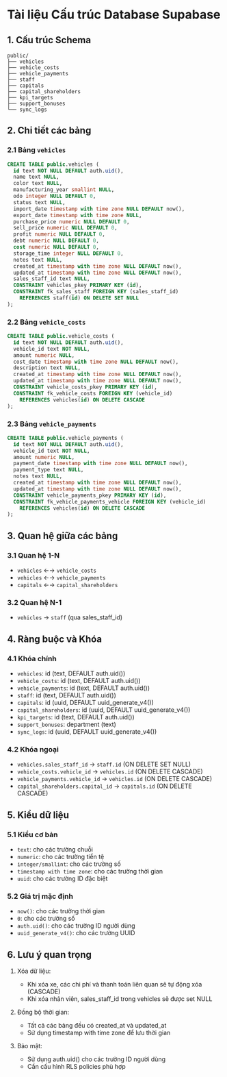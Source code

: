 # Tài liệu Cấu trúc Database Supabase

## 1. Cấu trúc Schema
```
public/
├── vehicles
├── vehicle_costs
├── vehicle_payments
├── staff
├── capitals
├── capital_shareholders
├── kpi_targets
├── support_bonuses
└── sync_logs
```

## 2. Chi tiết các bảng

### 2.1 Bảng `vehicles`
```sql
CREATE TABLE public.vehicles (
  id text NOT NULL DEFAULT auth.uid(),
  name text NULL,
  color text NULL,
  manufacturing_year smallint NULL,
  odo integer NULL DEFAULT 0,
  status text NULL,
  import_date timestamp with time zone NULL DEFAULT now(),
  export_date timestamp with time zone NULL,
  purchase_price numeric NULL DEFAULT 0,
  sell_price numeric NULL DEFAULT 0,
  profit numeric NULL DEFAULT 0,
  debt numeric NULL DEFAULT 0,
  cost numeric NULL DEFAULT 0,
  storage_time integer NULL DEFAULT 0,
  notes text NULL,
  created_at timestamp with time zone NULL DEFAULT now(),
  updated_at timestamp with time zone NULL DEFAULT now(),
  sales_staff_id text NULL,
  CONSTRAINT vehicles_pkey PRIMARY KEY (id),
  CONSTRAINT fk_sales_staff FOREIGN KEY (sales_staff_id) 
    REFERENCES staff(id) ON DELETE SET NULL
);
```

### 2.2 Bảng `vehicle_costs`
```sql
CREATE TABLE public.vehicle_costs (
  id text NOT NULL DEFAULT auth.uid(),
  vehicle_id text NOT NULL,
  amount numeric NULL,
  cost_date timestamp with time zone NULL DEFAULT now(),
  description text NULL,
  created_at timestamp with time zone NULL DEFAULT now(),
  updated_at timestamp with time zone NULL DEFAULT now(),
  CONSTRAINT vehicle_costs_pkey PRIMARY KEY (id),
  CONSTRAINT fk_vehicle_costs FOREIGN KEY (vehicle_id) 
    REFERENCES vehicles(id) ON DELETE CASCADE
);
```

### 2.3 Bảng `vehicle_payments`
```sql
CREATE TABLE public.vehicle_payments (
  id text NOT NULL DEFAULT auth.uid(),
  vehicle_id text NOT NULL,
  amount numeric NULL,
  payment_date timestamp with time zone NULL DEFAULT now(),
  payment_type text NULL,
  notes text NULL,
  created_at timestamp with time zone NULL DEFAULT now(),
  updated_at timestamp with time zone NULL DEFAULT now(),
  CONSTRAINT vehicle_payments_pkey PRIMARY KEY (id),
  CONSTRAINT fk_vehicle_payments_vehicle FOREIGN KEY (vehicle_id) 
    REFERENCES vehicles(id) ON DELETE CASCADE
);
```

## 3. Quan hệ giữa các bảng

### 3.1 Quan hệ 1-N
- `vehicles` ←→ `vehicle_costs`
- `vehicles` ←→ `vehicle_payments`
- `capitals` ←→ `capital_shareholders`

### 3.2 Quan hệ N-1
- `vehicles` → `staff` (qua sales_staff_id)

## 4. Ràng buộc và Khóa

### 4.1 Khóa chính
- `vehicles`: id (text, DEFAULT auth.uid())
- `vehicle_costs`: id (text, DEFAULT auth.uid())
- `vehicle_payments`: id (text, DEFAULT auth.uid())
- `staff`: id (text, DEFAULT auth.uid())
- `capitals`: id (uuid, DEFAULT uuid_generate_v4())
- `capital_shareholders`: id (uuid, DEFAULT uuid_generate_v4())
- `kpi_targets`: id (text, DEFAULT auth.uid())
- `support_bonuses`: department (text)
- `sync_logs`: id (uuid, DEFAULT uuid_generate_v4())

### 4.2 Khóa ngoại
- `vehicles.sales_staff_id` → `staff.id` (ON DELETE SET NULL)
- `vehicle_costs.vehicle_id` → `vehicles.id` (ON DELETE CASCADE)
- `vehicle_payments.vehicle_id` → `vehicles.id` (ON DELETE CASCADE)
- `capital_shareholders.capital_id` → `capitals.id` (ON DELETE CASCADE)

## 5. Kiểu dữ liệu

### 5.1 Kiểu cơ bản
- `text`: cho các trường chuỗi
- `numeric`: cho các trường tiền tệ
- `integer/smallint`: cho các trường số
- `timestamp with time zone`: cho các trường thời gian
- `uuid`: cho các trường ID đặc biệt

### 5.2 Giá trị mặc định
- `now()`: cho các trường thời gian
- `0`: cho các trường số
- `auth.uid()`: cho các trường ID người dùng
- `uuid_generate_v4()`: cho các trường UUID

## 6. Lưu ý quan trọng

1. Xóa dữ liệu:
   - Khi xóa xe, các chi phí và thanh toán liên quan sẽ tự động xóa (CASCADE)
   - Khi xóa nhân viên, sales_staff_id trong vehicles sẽ được set NULL

2. Đồng bộ thời gian:
   - Tất cả các bảng đều có created_at và updated_at
   - Sử dụng timestamp with time zone để lưu thời gian

3. Bảo mật:
   - Sử dụng auth.uid() cho các trường ID người dùng
   - Cần cấu hình RLS policies phù hợp 